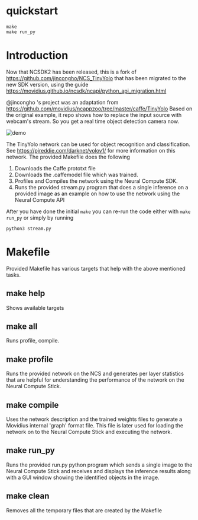 
# quickstart

```
make
make run_py
```

# Introduction

Now that NCSDK2 has been released, this is a fork of https://github.com/jincongho/NCS_TinyYolo 
that has been migrated to the new SDK version, using the guide 
https://movidius.github.io/ncsdk/ncapi/python_api_migration.html

@jincongho 's project was an adaptation from https://github.com/movidius/ncappzoo/tree/master/caffe/TinyYolo 
Based on the original example, it repo shows how to replace the input source with webcam's stream. 
So you get a real time object detection camera now.

![demo](https://media.giphy.com/media/l3mZsC4VyDE77N7KU/giphy.gif)

The TinyYolo network can be used for object recognition and classification. See https://pjreddie.com/darknet/yolov1/ for more information on this network. The provided Makefile does the following

1. Downloads the Caffe prototxt file
2. Downloads the .caffemodel file which was trained.
3. Profiles and Compiles the network using the Neural Compute SDK.
4. Runs the provided stream.py program that does a single inference on a provided image as an example on how to use the network using the Neural Compute API

After you have done the initial `make` you can re-run the code 
either with `make run_py` or simply by running 

```
python3 stream.py
```

# Makefile

Provided Makefile has various targets that help with the above mentioned tasks.

## make help

Shows available targets

## make all

Runs profile, compile.

## make profile

Runs the provided network on the NCS and generates per layer statistics that are helpful for understanding the performance of the network on the Neural Compute Stick.

## make compile

Uses the network description and the trained weights files to generate a Movidius internal 'graph' format file. This file is later used for loading the network on to the Neural Compute Stick and executing the network.

## make run_py

Runs the provided run.py python program which sends a single image to the Neural Compute Stick and receives and displays the inference results along with a GUI window showing the identified objects in the image.

## make clean

Removes all the temporary files that are created by the Makefile
